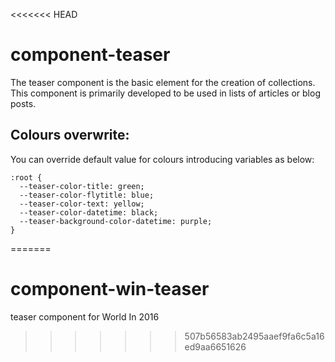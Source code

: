 <<<<<<< HEAD
# component-teaser

The teaser component is the basic element for the creation of collections.
This component is primarily developed to be used in lists of articles or blog posts.

Colours overwrite:
------------------
You can override default value for colours introducing variables as below:

    :root {
      --teaser-color-title: green;
      --teaser-color-flytitle: blue;
      --teaser-color-text: yellow;
      --teaser-color-datetime: black;
      --teaser-background-color-datetime: purple;
    }
=======
# component-win-teaser
teaser component for World In 2016
>>>>>>> 507b56583ab2495aaef9fa6c5a16ed9aa6651626
